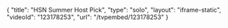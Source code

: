 {
    "title": "HSN Summer Host Pick",
    "type": "solo",
    "layout": "iframe-static",
    "videoId": "123178253",
    "url": "\/tvpembed\/123178253"
}